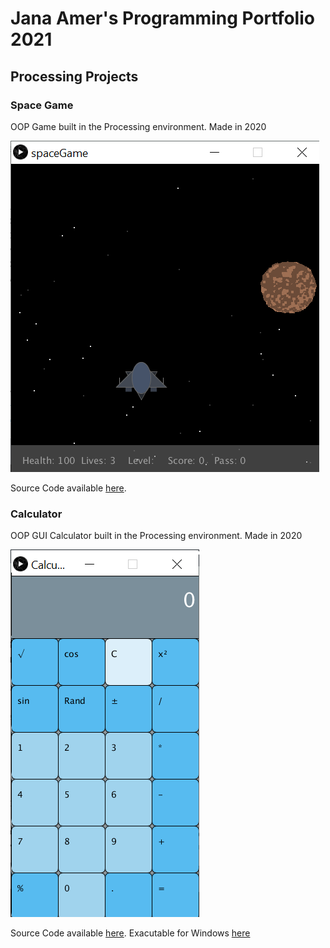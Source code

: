 # Jana Amer's Programming Portfolio 2021

## Processing Projects

### Space Game
OOP Game built in the Processing environment. Made in 2020

![Image of Space Game](https://github.com/JanaAmer/ProgrammingPortfolio1B/blob/gh-pages/images/SpaceGame.png?raw=true)

Source Code available [here](https://github.com/JanaAmer/ProgrammingPortfolio1B/tree/gh-pages/src/spaceGame).

### Calculator
OOP GUI Calculator built in the Processing environment. Made in 2020

![Image of Calculator](https://github.com/JanaAmer/ProgrammingPortfolio1B/blob/gh-pages/images/Calc.png?raw=true)

Source Code available [here](https://github.com/JanaAmer/ProgrammingPortfolio1B/tree/gh-pages/src/Calculator). Exacutable for Windows [here](https://github.com/JanaAmer/ProgrammingPortfolio1B/blob/gh-pages/src/Calculator/application.windows64.zip)

